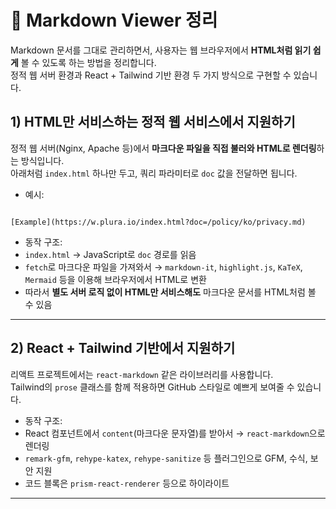 # 📄 Markdown Viewer 정리

Markdown 문서를 그대로 관리하면서, 사용자는 웹 브라우저에서 **HTML처럼 읽기 쉽게** 볼 수 있도록 하는 방법을 정리합니다.  
정적 웹 서버 환경과 React + Tailwind 기반 환경 두 가지 방식으로 구현할 수 있습니다.  


## 1) HTML만 서비스하는 정적 웹 서비스에서 지원하기

정적 웹 서버(Nginx, Apache 등)에서 **마크다운 파일을 직접 불러와 HTML로 렌더링**하는 방식입니다.  
아래처럼 `index.html` 하나만 두고, 쿼리 파라미터로 `doc` 값을 전달하면 됩니다.

- 예시:  
```

[Example](https://w.plura.io/index.html?doc=/policy/ko/privacy.md)

```

- 동작 구조:  
- `index.html` → JavaScript로 `doc` 경로를 읽음  
- `fetch`로 마크다운 파일을 가져와서 → `markdown-it`, `highlight.js`, `KaTeX`, `Mermaid` 등을 이용해 브라우저에서 HTML로 변환  
- 따라서 **별도 서버 로직 없이 HTML만 서비스해도** 마크다운 문서를 HTML처럼 볼 수 있음  

---

## 2) React + Tailwind 기반에서 지원하기

리액트 프로젝트에서는 `react-markdown` 같은 라이브러리를 사용합니다.  
Tailwind의 `prose` 클래스를 함께 적용하면 GitHub 스타일로 예쁘게 보여줄 수 있습니다.

- 동작 구조:  
- React 컴포넌트에서 `content`(마크다운 문자열)를 받아서 → `react-markdown`으로 렌더링  
- `remark-gfm`, `rehype-katex`, `rehype-sanitize` 등 플러그인으로 GFM, 수식, 보안 지원  
- 코드 블록은 `prism-react-renderer` 등으로 하이라이트  

---
